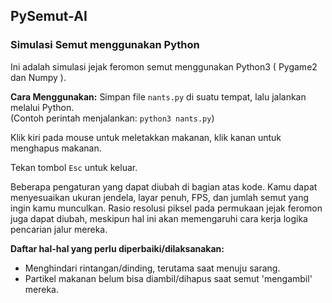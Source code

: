 ## PySemut-AI

### Simulasi Semut menggunakan Python

Ini adalah simulasi jejak feromon semut menggunakan Python3 ( Pygame2 dan Numpy ).

**Cara Menggunakan:**
Simpan file `nants.py` di suatu tempat, lalu jalankan melalui Python.  
(Contoh perintah menjalankan: `python3 nants.py`)

Klik kiri pada mouse untuk meletakkan makanan, klik kanan untuk menghapus makanan.

Tekan tombol `Esc` untuk keluar.

Beberapa pengaturan yang dapat diubah di bagian atas kode. Kamu dapat menyesuaikan ukuran jendela, layar penuh, FPS, dan jumlah semut yang ingin kamu munculkan. Rasio resolusi piksel pada permukaan jejak feromon juga dapat diubah, meskipun hal ini akan memengaruhi cara kerja logika pencarian jalur mereka.

**Daftar hal-hal yang perlu diperbaiki/dilaksanakan:**
- Menghindari rintangan/dinding, terutama saat menuju sarang.
- Partikel makanan belum bisa diambil/dihapus saat semut 'mengambil' mereka.

